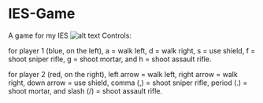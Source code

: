 # IES-Game
A game for my IES
![alt text](https://imgur.com/nufY4ar.png)
Controls:

for player 1 (blue, on the left), a = walk left, d = walk right, s = use shield, f = shoot sniper rifle, g = shoot mortar, and h = shoot assault rifle.

for player 2 (red, on the right), left arrow = walk left, right arrow = walk right, down arrow = use shield, comma (,) = shoot sniper rifle, period (.) = shoot mortar, and slash (/) = shoot assault rifle.
